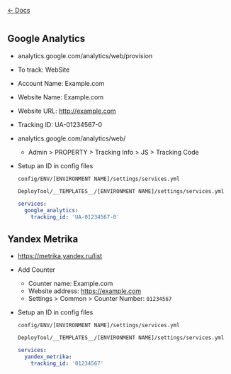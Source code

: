 [&larr; Docs](./README.md)

```
```

## Google Analytics

* analytics.google.com/analytics/web/provision
* To track: WebSite
* Account Name: Example.com
* Website Name: Example.com
* Website URL: http://example.com
* Tracking ID: UA-01234567-0
* analytics.google.com/analytics/web/
  * Admin > PROPERTY > Tracking Info > JS > Tracking Code

* Setup an ID in config files

  `config/ENV/[ENVIRONMENT NAME]/settings/services.yml`

  `DeployTool/__TEMPLATES__/[ENVIRONMENT NAME]/settings/services.yml`

  ```yml
  services:
    google_analytics:
      tracking_id: 'UA-01234567-0'
  ```

## Yandex Metrika

* https://metrika.yandex.ru/list
* Add Counter
  * Counter name: Example.com
  * Website address: https://example.com
  * Settings > Common > Counter Number: `01234567`

* Setup an ID in config files

  `config/ENV/[ENVIRONMENT NAME]/settings/services.yml`

  `DeployTool/__TEMPLATES__/[ENVIRONMENT NAME]/settings/services.yml`

  ```yml
  services:
    yandex_metrika:
      tracking_id: '01234567'
  ```
